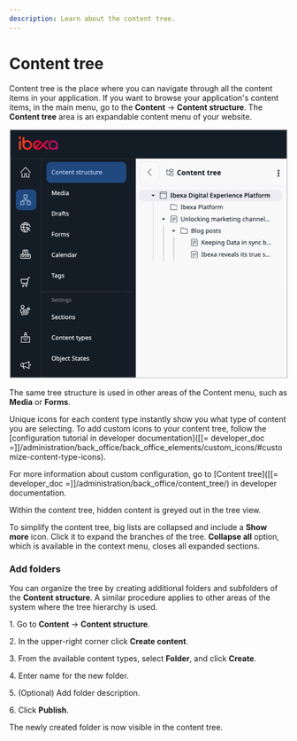 ```yaml
---
description: Learn about the content tree.
---
```


# Content tree

Content tree is the place where you can navigate through all the content items in your application.
If you want to browse your application's content items, in the main menu, go to the **Content** -> **Content structure**.
The **Content tree** area is an expandable content menu of your website.

![Content tree in the menu](../img/left_menu_tree.png "Content tree in the menu")

The same tree structure is used in other areas of the Content menu, such as **Media** or **Forms**.

Unique icons for each content type instantly show you what type of content you are selecting. To add custom icons to your content tree, follow the [configuration tutorial in developer documentation]([[= developer_doc =]]/administration/back_office/back_office_elements/custom_icons/#customize-content-type-icons).

For more information about custom configuration, go to [Content tree]([[= developer_doc =]]/administration/back_office/content_tree/) in developer documentation.

Within the content tree, hidden content is greyed out in the tree view.

To simplify the content tree, big lists are collapsed and include a **Show more** icon.
Click it to expand the branches of the tree.
**Collapse all** option, which is available in the context menu, closes all expanded sections.

### Add folders

You can organize the tree by creating additional folders and subfolders of the **Content structure**.
A similar procedure applies to other areas of the system where the tree hierarchy is used.

1\. Go to **Content** -> **Content structure**.

2\. In the upper-right corner click **Create content**.

3\. From the available content types, select **Folder**, and click **Create**.

4\. Enter name for the new folder.

5\. (Optional) Add folder description.

6\. Click **Publish**.

The newly created folder is now visible in the content tree.
